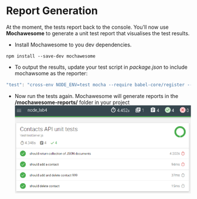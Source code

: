 # Report Generation

At the moment, the tests report back to the console. You'll now use **Mochawesome** to generate a unit test report that visualises the test results.

+ Install Mochawesome to you dev dependencies.
```
npm install --save-dev mochawesome
```

+ To output the results, update your test script in *package.json* to include mochawsome as the reporter:
```javascript
"test": "cross-env NODE_ENV=test mocha --require babel-core/register --require babel-polyfill --reporter mochawesome"
```

+ Now run the tests again. Mochawesome will generate reports in the **/mochawesome-reports/** folder in your project
![Mockawesome report](./img/mock.png)
